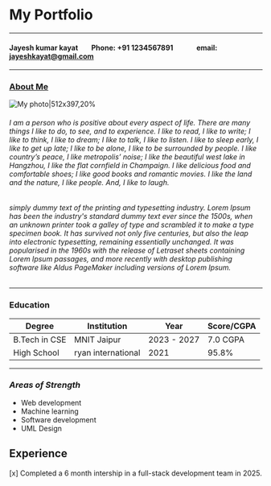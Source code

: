 # My Portfolio 
--- 

#### Jayesh kumar kayat &nbsp;&nbsp;&nbsp;&nbsp;&nbsp;&nbsp;&nbsp;Phone: +91 1234567891&nbsp;&nbsp;&nbsp;&nbsp;&nbsp;&nbsp;&nbsp;&nbsp;&nbsp;&nbsp;&nbsp;&nbsp;&nbsp;&nbsp;email: jayeshkayat@gmail.com
---
### <ins>About Me</ins> 
![My photo|512x397,20%](https://cdn.vectorstock.com/i/500p/11/69/blank-avatar-profile-picture-vector-45161169.jpg)

###### I am a person who is positive about every aspect of life. There are many things I like to do, to see, and to experience. I like to read, I like to write; I like to think, I like to dream; I like to talk, I like to listen.  I like to sleep early, I like to get up late; I like to be alone, I like to be surrounded by people. I like country’s peace, I like metropolis’ noise; I like the beautiful west lake in Hangzhou, I like the flat cornfield in Champaign. I like delicious food and comfortable shoes; I like good books and romantic movies. I like the land and the nature, I like people. And, I like to laugh.
######  simply dummy text of the printing and typesetting industry. Lorem Ipsum has been the industry's standard dummy text ever since the 1500s, when an unknown printer took a galley of type and scrambled it to make a type specimen book. It has survived not only five centuries, but also the leap into electronic typesetting, remaining essentially unchanged. It was popularised in the 1960s with the release of Letraset sheets containing Lorem Ipsum passages, and more recently with desktop publishing software like Aldus PageMaker including versions of Lorem Ipsum. 
---

### Education

| **Degree**                 | **Institution**   | **Year**       | **Score/CGPA** |
|----------------------------|-------------------|----------------|----------------|
| B.Tech in CSE              | MNIT Jaipur       | 2023 - 2027    | 7.0 CGPA       |
| High School                | ryan international| 2021           | 95.8%          |

---

###   _Areas of Strength_
- Web development
- Machine learning
- Software development
- UML Design 
## Experience
 
[x] Completed a 6 month intership in a full-stack development team in 2025.
